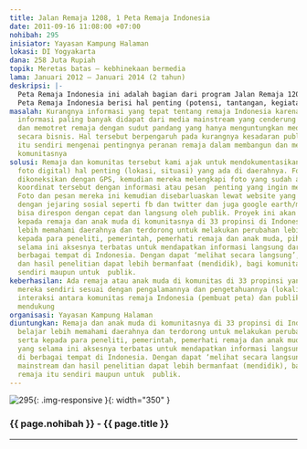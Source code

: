 ```yaml
---
title: Jalan Remaja 1208, 1 Peta Remaja Indonesia
date: 2011-09-16 11:08:00 +07:00
nohibah: 295
inisiator: Yayasan Kampung Halaman
lokasi: DI Yogyakarta
dana: 258 Juta Rupiah
topik: Meretas batas – kebhinekaan bermedia
lama: Januari 2012 – Januari 2014 (2 tahun)
deskripsi: |-
  Peta Remaja Indonesia ini adalah bagian dari program Jalan Remaja 1208, program menyuarakan sikap dan cara pandang komunitas remaja Indonesia ke publik melalui media. Program ini berjalan dari tahun 2009, melibatkan lebih dari 60 komunitas di Indonesia yang selama ini berkomunikasi jarak jauh (online, telepon). Tiap tahunnya, di hari remaja Internasional, 12 Agustus, remaja di komunitas kami ajak untuk menceritakan pengalamannya, berefleksi tentang 1 tema besar dan menuangkannya melalui video diary yang diputar secara serentak dan di diskusikan. Peta Remaja Indonesia di sini berfungsi sebagai alat untuk memperkuat kebersamaan remaja. Informasi selama ini masih terpusat di media mainstream yang menyeragamkan remaja dan mematikan karakter remaja sebagai individu, pelaku dan penentu masa depan. Untuk itu, perlu ada tempat dimana remaja bisa membuktikan dirinya, saling berbagi, peta remaja Indonesia ini menjadi salah satu solusinya.
  Peta Remaja Indonesia berisi hal penting (potensi, tantangan, kegiatan dll) yang didokumentasikan oleh remaja di 33 propinsi, dilakukan secara partisipatif, menggunakan foto, teknologi GPS serta jaringan internet. Peta ini akan sangat berguna bagi anggota komunitas, terutama remaja dalam memahami kondisi, tantangan, dengan cara yang menyenangkan, untuk saat ini dan masa depan. Peta diletakkan di www.jalanremaja1208.org, bertujuan sebagai wadah untuk saling berbagi pengetahuan, pengalaman dengan sesama remaja dan publik
masalah: Kurangnya informasi yang tepat tentang remaja Indonesia karena selama ini
  informasi paling banyak didapat dari media mainstream yang cenderung menyeragamkan
  dan memotret remaja dengan sudut pandang yang hanya menguntungkan media tersebut
  secara bisnis. Hal tersebut berpengaruh pada kurangnya kesadaran publik dan remaja
  itu sendiri mengenai pentingnya peranan remaja dalam membangun dan mengembangkan
  komunitasnya
solusi: Remaja dan komunitas tersebut kami ajak untuk mendokumentasikan (dengan kamera
  foto digital) hal penting (lokasi, situasi) yang ada di daerahnya. Foto-foto tersebut
  dikoneksikan dengan GPS, kemudian mereka melengkapi foto yang sudah ada metadata
  koordinat tersebut dengan informasi atau pesan  penting yang ingin mereka sampaikan.
  Foto dan pesan mereka ini kemudian disebarluaskan lewat website yang juga terkoneksi
  dengan jejaring sosial seperti fb dan twitter dan juga google earth/maps sehingga
  bisa direspon dengan cepat dan langsung oleh publik. Proyek ini akan memberi keuntungan
  kepada remaja dan anak muda di komunitasnya di 33 propinsi di Indonesia untuk belajar
  lebih memahami daerahnya dan terdorong untuk melakukan perubahan lebih baik, serta
  kepada para peneliti, pemerintah, pemerhati remaja dan anak muda, pihak media yang
  selama ini aksesnya terbatas untuk mendapatkan informasi langsung dari remaja di
  berbagai tempat di Indonesia. Dengan dapat ‘melihat secara langsung’, berita mainstream
  dan hasil penelitian dapat lebih bermanfaat (mendidik), bagi komunitas remaja itu
  sendiri maupun untuk  publik.
keberhasilan: Ada remaja atau anak muda di komunitas di 33 propinsi yang membuat peta
  mereka sendiri sesuai dengan pengalamannya dan pengetahuannya (lokalitas) dan adanya
  interaksi antara komunitas remaja Indonesia (pembuat peta) dan publik yang saling
  mendukung
organisasi: Yayasan Kampung Halaman
diuntungkan: Remaja dan anak muda di komunitasnya di 33 propinsi di Indonesia untuk
  belajar lebih memahami daerahnya dan terdorong untuk melakukan perubahan lebih baik,
  serta kepada para peneliti, pemerintah, pemerhati remaja dan anak muda, pihak media
  yang selama ini aksesnya terbatas untuk mendapatkan informasi langsung dari remaja
  di berbagai tempat di Indonesia. Dengan dapat ‘melihat secara langsung’, berita
  mainstream dan hasil penelitian dapat lebih bermanfaat (mendidik), bagi komunitas
  remaja itu sendiri maupun untuk  publik.
---
```


![295](/static/img/hibahcmb/295.png){: .img-responsive }{: width="350" }

### {{ page.nohibah }} - {{ page.title }}

---
